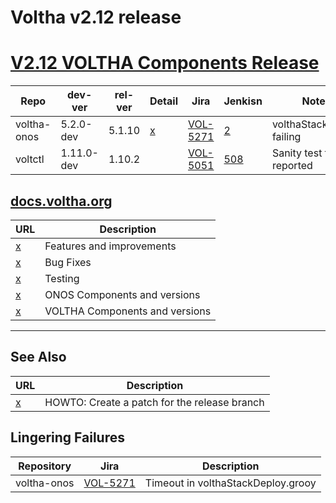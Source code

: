 # Voltha v2.12 release
 
# [V2.12 VOLTHA Components Release](voltha-components/README.md)    

| Repo | dev-ver | rel-ver | Detail | Jira | Jenkisn | Notes |
| ---- | ------- | ------- | ------ | ---- | ------- | ----- |
| voltha-onos | 5.2.0-dev  | 5.1.10 | [x](#REPO:voltha-onos) | [VOL-5271](https://jira.opencord.org/browse/VOL-5271) | [2](https://jenkins.opencord.org/job/verify_voltha-onos_sanity-test-voltha-2.12/2/console) | volthaStackDeploy failing |
| voltctl     | 1.11.0-dev | 1.10.2 | | [VOL-5051](https://jira.opencord.org/browse/VOL-5051) | [508](https://jenkins.opencord.org/job/verify_voltctl_sanity-test/508/console) | Sanity test faiure reported |
    
## [docs.voltha.org](https://docs.voltha.org/master/release_notes/voltha_2.12.html)

| URL | Description |
| --- | ----------- |
| [x](https://docs.voltha.org/master/release_notes/voltha_2.12.html#features-improvements) | Features and improvements      |
| [x](https://docs.voltha.org/master/release_notes/voltha_2.12.html#bug-fixes)             | Bug Fixes                      |
| [x](https://docs.voltha.org/master/release_notes/voltha_2.12.html#test)                  | Testing                        |
| [x](https://docs.voltha.org/master/release_notes/voltha_2.12.html#onos-components)       | ONOS Components and versions   |
| [x](https://docs.voltha.org/master/release_notes/voltha_2.12.html#voltha-components)     | VOLTHA Components and versions |
    
----

## See Also

| URL | Description |
| --- | ----------- | 
| [x](https://docs.voltha.org/master/howto/code/release-bugfix.html) | HOWTO: Create a patch for the release branch |

## Lingering Failures

| Repository | Jira | Description |
| ---------- | ---- | ----------- |
| voltha-onos | [VOL-5271](https://jira.opencord.org/browse/VOL-5271) | Timeout in volthaStackDeploy.grooy |
